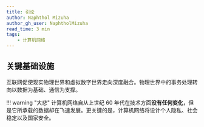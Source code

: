 ```yaml
---
title: 引论
author: Naphthol Mizuha
author_gh_user: NaphtholMizuha
read_time: 3 min
tags:
    - 计算机网络
---
```

## 关键基础设施

互联网促使现实物理世界和虚拟数字世界走向深度融合。物理世界中的事务处理转向以数据为基础、通信为支撑。

!!! warning "大悲"
    计算机网络自从上世纪 60 年代在技术方面**没有任何变化**，但是它所承载的数据却在飞速发展。更关键的是，计算机网络将设计个人隐私、社会稳定以及国家安全。
